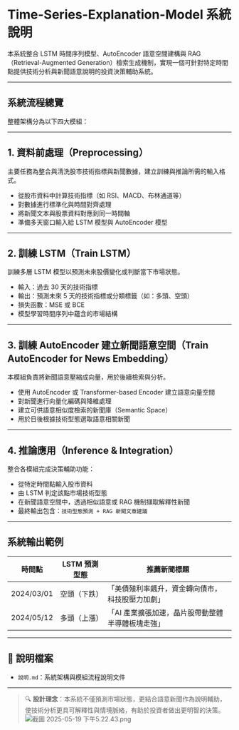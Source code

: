 # Time-Series-Explanation-Model 系統說明

本系統整合 LSTM 時間序列模型、AutoEncoder 語意空間建構與 RAG（Retrieval-Augmented Generation）檢索生成機制，實現一個可針對特定時間點提供技術分析與新聞語意說明的投資決策輔助系統。

---

## 系統流程總覽

整體架構分為以下四大模組：

---

## 1. 資料前處理（Preprocessing）
主要任務為整合與清洗股市技術指標與新聞數據，建立訓練與推論所需的輸入格式。

- 從股市資料中計算技術指標（如 RSI、MACD、布林通道等）
- 對數據進行標準化與時間對齊處理
- 將新聞文本與股票資料對應到同一時間軸
- 準備多天窗口輸入給 LSTM 模型與 AutoEncoder 模型

---

## 2. 訓練 LSTM（Train LSTM）
訓練多層 LSTM 模型以預測未來股價變化或判斷當下市場狀態。

- 輸入：過去 30 天的技術指標
- 輸出：預測未來 5 天的技術指標或分類標籤（如：多頭、空頭）
- 損失函數：MSE 或 BCE
- 模型學習時間序列中蘊含的市場結構

---

## 3. 訓練 AutoEncoder 建立新聞語意空間（Train AutoEncoder for News Embedding）
本模組負責將新聞語意壓縮成向量，用於後續檢索與分析。

- 使用 AutoEncoder 或 Transformer-based Encoder 建立語意向量空間
- 對新聞進行向量化編碼與降維處理
- 建立可供語意相似度檢索的新聞庫（Semantic Space）
- 用於日後根據技術型態選取語意相關新聞

---

## 4. 推論應用（Inference & Integration）
整合各模組完成決策輔助功能：

- 從特定時間點輸入股市資料
- 由 LSTM 判定該點市場技術型態
- 在新聞語意空間中，透過相似語意或 RAG 機制擷取解釋性新聞
- 最終輸出包含：`技術型態預測 + RAG 新聞文章建議`

---

## 系統輸出範例

| 時間點     | LSTM 預測型態 | 推薦新聞標題                                       |
|------------|----------------|--------------------------------------------------|
| 2024/03/01 | 空頭（下跌）   | 「美債殖利率飆升，資金轉向債市，科技股壓力加劇」     |
| 2024/05/12 | 多頭（上漲）   | 「AI 產業擴張加速，晶片股帶動整體半導體板塊走強」     |

---

## 📄 說明檔案
- `說明.md`：系統架構與模組流程說明文件

---

> 🔍 **設計理念**：本系統不僅預測市場狀態，更結合語意新聞作為說明輔助，使技術分析更具可解釋性與情境脈絡，有助於投資者做出更明智的決策。
![截圖 2025-05-19 下午5.22.43.png](<attachment:截圖 2025-05-19 下午5.22.43.png>)
